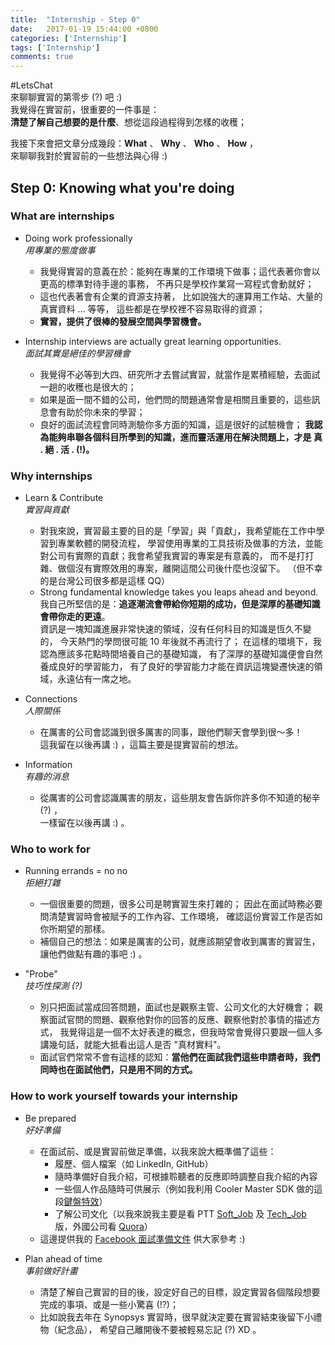 ```yaml
---
title:  "Internship - Step 0"
date:   2017-01-19 15:44:00 +0800
categories: ['Internship']
tags: ['Internship']
comments: true
---
```


#LetsChat  
來聊聊實習的第零步 (?) 吧 :)  
我覺得在實習前，很重要的一件事是：  
**清楚了解自己想要的是什麼**、想從這段過程得到怎樣的收穫；

<!--more-->

我接下來會把文章分成幾段：**What** 、 **Why** 、 **Who** 、 **How** ，   
來聊聊我對於實習前的一些想法與心得 :)


## Step 0: Knowing what you're doing

### **What** are internships

- Doing work professionally  
*用專業的態度做事*
  - 我覺得實習的意義在於：能夠在專業的工作環境下做事；這代表著你會以更高的標準對待手邊的事務，
  不再只是學校作業寫一寫程式會動就好；
  - 這也代表著會有企業的資源支持著， 比如說強大的運算用工作站、大量的真實資料 ... 等等，
  這些都是在學校裡不容易取得的資源；
  - **實習，提供了很棒的發展空間與學習機會。**

- Internship interviews are actually great learning opportunities.  
*面試其實是絕佳的學習機會*
  - 我覺得不必等到大四、研究所才去嘗試實習，就當作是累積經驗，去面試一趟的收穫也是很大的；
  - 如果是面一間不錯的公司，他們問的問題通常會是相關且重要的，這些訊息會有助於你未來的學習；
  - 良好的面試流程會同時測驗你多方面的知識，這是很好的試驗機會；
  **我認為能夠串聯各個科目所學到的知識，進而靈活運用在解決問題上，才是 真 . 絕 . 活 . (!)。**


### **Why** internships

- Learn & Contribute  
*實習與貢獻*
  - 對我來說，實習最主要的目的是「學習」與「貢獻」，我希望能在工作中學習到專業軟體的開發流程，
  學習使用專業的工具技術及做事的方法，並能對公司有實際的貢獻；我會希望我實習的專案是有意義的，
  而不是打打雜、做個沒有實際效用的專案，離開這間公司後什麼也沒留下。
  （但不幸的是台灣公司很多都是這樣 QQ）
  - Strong fundamental knowledge takes you leaps ahead and beyond.  
  我自己所堅信的是：**追逐潮流會帶給你短期的成功，但是深厚的基礎知識會帶你走的更遠**。  
  資訊是一塊知識進展非常快速的領域，沒有任何科目的知識是恆久不變的，
  今天熱門的學問很可能 10 年後就不再流行了；
  在這樣的環境下，我認為應該多花點時間培養自己的基礎知識，
  有了深厚的基礎知識便會自然養成良好的學習能力，
  有了良好的學習能力才能在資訊這塊變遷快速的領域，永遠佔有一席之地。

- Connections  
*人際關係*
  - 在厲害的公司會認識到很多厲害的同事，跟他們聊天會學到很～多！   
  這我留在以後再講 :) ，這篇主要是提實習前的想法。

- Information  
*有趣的消息*
  - 從厲害的公司會認識厲害的朋友，這些朋友會告訴你許多你不知道的秘辛 (?) ，  
  一樣留在以後再講 :) 。


### **Who** to work for

- Running errands = no no  
*拒絕打雜*
  - 一個很重要的問題，很多公司是聘實習生來打雜的；
  因此在面試時務必要問清楚實習時會被賦予的工作內容、工作環境，
  確認這份實習工作是否如你所期望的那樣。
  - 補個自己的想法：如果是厲害的公司，就應該期望會收到厲害的實習生，讓他們做點有趣的事吧 :) 。

- "Probe"  
*技巧性探測 (?)*
  - 別只把面試當成回答問題，面試也是觀察主管、公司文化的大好機會；
  觀察面試官問的問題、觀察他對你的回答的反應、觀察他對於事情的描述方式，
  我覺得這是一個不太好表達的概念，但我時常會覺得只要跟一個人多講幾句話，就能大抵看出這人是否 "真材實料"。
  - 面試官們常常不會有這樣的認知：**當他們在面試我們這些申請者時，我們同時也在面試他們，只是用不同的方式。**


### **How** to work yourself towards your internship

- Be prepared  
*好好準備*
  - 在面試前、或是實習前做足準備，以我來說大概準備了這些：
    - 履歷、個人檔案（如 LinkedIn, GitHub）
    - 隨時準備好自我介紹，可根據聆聽者的反應即時調整自我介紹的內容
    - 一些個人作品隨時可供展示（例如我利用 Cooler Master SDK 做的這段[鍵盤特效](https://www.youtube.com/watch?v=9uNqhmmMhNM)）
    - 了解公司文化（以我來說我主要是看 PTT [Soft_Job](https://www.ptt.cc/bbs/Soft_Job/index.html) 及 [Tech_Job](https://www.ptt.cc/bbs/Tech_Job/index.html) 版，外國公司看 [Quora](https://www.quora.com/)）
  - 這邊提供我的 [Facebook 面試準備文件](https://goo.gl/qCLGCM) 供大家參考 :)


- Plan ahead of time  
*事前做好計畫*
  - 清楚了解自己實習的目的後，設定好自己的目標，設定實習各個階段想要完成的事項、或是一些小驚喜 (!?)；
  - 比如說我去年在 Synopsys 實習時，很早就決定要在實習結束後留下小禮物（紀念品），
  希望自己離開後不要被輕易忘記 (?) XD 。
